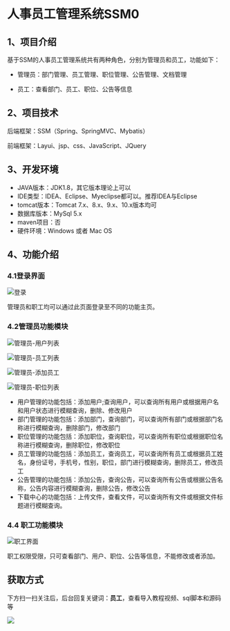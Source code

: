 # 人事员工管理系统SSM0

## 1、项目介绍

基于SSM的人事员工管理系统共有两种角色，分别为管理员和员工，功能如下：

* 管理员：部门管理、员工管理、职位管理、公告管理、文档管理

* 员工：查看部门、员工、职位、公告等信息


## 2、项目技术

后端框架：SSM（Spring、SpringMVC、Mybatis）

前端框架：Layui、jsp、css、JavaScript、JQuery

## 3、开发环境

- JAVA版本：JDK1.8，其它版本理论上可以
- IDE类型：IDEA、Eclipse、Myeclipse都可以。推荐IDEA与Eclipse
- tomcat版本：Tomcat 7.x、8.x、9.x、10.x版本均可
- 数据库版本：MySql 5.x
- maven项目：否
- 硬件环境：Windows 或者 Mac OS


## 4、功能介绍

### 4.1登录界面

![登录](https://www.codeshop.fun/Typora-Images/20220508205543.png)

管理员和职工均可以通过此页面登录至不同的功能主页。

### 4.2管理员功能模块

![管理员-用户列表](https://www.codeshop.fun/Typora-Images/20220508205555.png)

![管理员-员工列表](https://www.codeshop.fun/Typora-Images/20220508205558.png)

![管理员-添加员工](https://www.codeshop.fun/Typora-Images/20220508205603.png)

![管理员-职位列表](https://www.codeshop.fun/Typora-Images/20220508205609.png)

- 用户管理的功能包括：添加用户;查询用户，可以查询所有用户或根据用户名和用户状态进行模糊查询，删除、修改用户
- 部门管理的功能包括：添加部门，查询部门，可以查询所有部门或根据部门名称进行模糊查询，删除部门，修改部门
- 职位管理的功能包括：添加职位，查询职位，可以查询所有职位或根据职位名称进行模糊查询，删除职位，修改职位
- 员工管理的功能包括：添加员工，查询员工，可以查询所有员工或根据员工姓名，身份证号，手机号，性别，职位，部门进行模糊查询，删除员工，修改员工
- 公告管理的功能包括：添加公告，查询公告，可以查询所有公告或根据公告名称，公告内容进行模糊查询，删除公告，修改公告
- 下载中心的功能包括：上传文件，查看文件，可以查询所有文件或根据文件标题进行模糊查询。

### 4.4 职工功能模块

![职工界面](https://www.codeshop.fun/Typora-Images/20220508205654.png)

职工权限受限，只可查看部门、用户、职位、公告等信息，不能修改或者添加。

## 获取方式

下方扫一扫关注后，后台回复关键词：**员工**，查看导入教程视频、sql脚本和源码等

 ![](https://www.codeshop.fun/Typora-Images/202205281253739.png)
